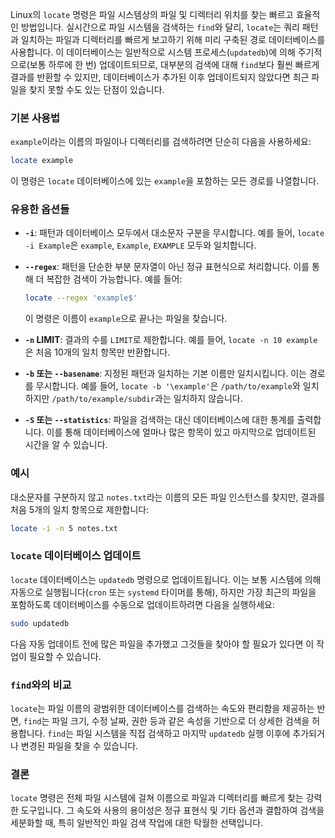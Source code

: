 Linux의 `locate` 명령은 파일 시스템상의 파일 및 디렉터리 위치를 찾는 빠르고 효율적인 방법입니다. 실시간으로 파일 시스템을 검색하는 `find`와 달리, `locate`는 쿼리 패턴과 일치하는 파일과 디렉터리를 빠르게 보고하기 위해 미리 구축된 경로 데이터베이스를 사용합니다. 이 데이터베이스는 일반적으로 시스템 프로세스(`updatedb`)에 의해 주기적으로(보통 하루에 한 번) 업데이트되므로, 대부분의 검색에 대해 `find`보다 훨씬 빠르게 결과를 반환할 수 있지만, 데이터베이스가 추가된 이후 업데이트되지 않았다면 최근 파일을 찾지 못할 수도 있는 단점이 있습니다.

### 기본 사용법

`example`이라는 이름의 파일이나 디렉터리를 검색하려면 단순히 다음을 사용하세요:

```bash
locate example
```

이 명령은 `locate` 데이터베이스에 있는 `example`을 포함하는 모든 경로를 나열합니다.

### 유용한 옵션들

- **`-i`**: 패턴과 데이터베이스 모두에서 대소문자 구분을 무시합니다. 예를 들어, `locate -i Example`은 `example`, `Example`, `EXAMPLE` 모두와 일치합니다.

- **`--regex`**: 패턴을 단순한 부분 문자열이 아닌 정규 표현식으로 처리합니다. 이를 통해 더 복잡한 검색이 가능합니다. 예를 들어:

  ```bash
  locate --regex 'example$'
  ```

  이 명령은 이름이 `example`으로 끝나는 파일을 찾습니다.

- **`-n` LIMIT**: 결과의 수를 `LIMIT`로 제한합니다. 예를 들어, `locate -n 10 example`은 처음 10개의 일치 항목만 반환합니다.

- **`-b` 또는 `--basename`**: 지정된 패턴과 일치하는 기본 이름만 일치시킵니다. 이는 경로를 무시합니다. 예를 들어, `locate -b '\example'`은 `/path/to/example`와 일치하지만 `/path/to/example/subdir`과는 일치하지 않습니다.

- **`-S` 또는 `--statistics`**: 파일을 검색하는 대신 데이터베이스에 대한 통계를 출력합니다. 이를 통해 데이터베이스에 얼마나 많은 항목이 있고 마지막으로 업데이트된 시간을 알 수 있습니다.

### 예시

대소문자를 구분하지 않고 `notes.txt`라는 이름의 모든 파일 인스턴스를 찾지만, 결과를 처음 5개의 일치 항목으로 제한합니다:

```bash
locate -i -n 5 notes.txt
```

### `locate` 데이터베이스 업데이트

`locate` 데이터베이스는 `updatedb` 명령으로 업데이트됩니다. 이는 보통 시스템에 의해 자동으로 실행됩니다(`cron` 또는 `systemd` 타이머를 통해), 하지만 가장 최근의 파일을 포함하도록 데이터베이스를 수동으로 업데이트하려면 다음을 실행하세요:

```bash
sudo updatedb
```

다음 자동 업데이트 전에 많은 파일을 추가했고 그것들을 찾아야 할 필요가 있다면 이 작업이 필요할 수 있습니다.

### `find`와의 비교

`locate`는 파일 이름의 광범위한 데이터베이스를 검색하는 속도와 편리함을 제공하는 반면, `find`는 파일 크기, 수정 날짜, 권한 등과 같은 속성을 기반으로 더 상세한 검색을 허용합니다. `find`는 파일 시스템을 직접 검색하고 마지막 `updatedb` 실행 이후에 추가되거나 변경된 파일을 찾을 수 있습니다.

### 결론

`locate` 명령은 전체 파일 시스템에 걸쳐 이름으로 파일과 디렉터리를 빠르게 찾는 강력한 도구입니다. 그 속도와 사용의 용이성은 정규 표현식 및 기타 옵션과 결합하여 검색을 세분화할 때, 특히 일반적인 파일 검색 작업에 대한 탁월한 선택입니다.
